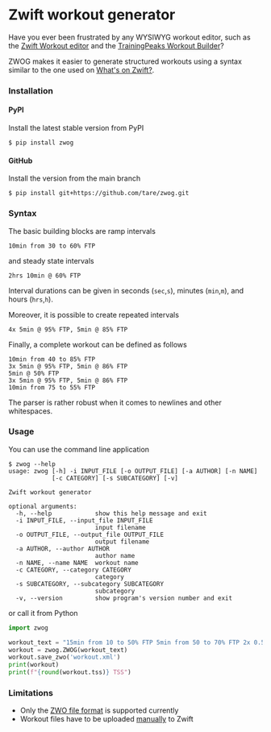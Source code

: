 # Zwift workout generator

Have you ever been frustrated by any WYSIWYG workout editor, such as the [Zwift Workout editor](https://zwift.com/news/12975-zwift-how-to-creating-a-custom-workout) and the [TrainingPeaks Workout Builder](https://help.trainingpeaks.com/hc/en-us/articles/235164967-Structured-Workout-Builder)?

ZWOG makes it easier to generate structured workouts using a syntax similar to the one used on [What's on Zwift?](https://whatsonzwift.com).

### Installation

#### PyPI

Install the latest stable version from PyPI

```console
$ pip install zwog
```

#### GitHub

Install the version from the main branch

```console
$ pip install git+https://github.com/tare/zwog.git
```

### Syntax

The basic building blocks are ramp intervals

```
10min from 30 to 60% FTP
```

and steady state intervals

```
2hrs 10min @ 60% FTP
```

Interval durations can be given in seconds (`sec`,`s`), minutes (`min`,`m`), and hours (`hrs`,`h`).

Moreover, it is possible to create repeated intervals

```
4x 5min @ 95% FTP, 5min @ 85% FTP
```

Finally, a complete workout can be defined as follows

```
10min from 40 to 85% FTP
3x 5min @ 95% FTP, 5min @ 86% FTP
5min @ 50% FTP
3x 5min @ 95% FTP, 5min @ 86% FTP
10min from 75 to 55% FTP
```

The parser is rather robust when it comes to newlines and other whitespaces.

### Usage

You can use the command line application

```console
$ zwog --help
usage: zwog [-h] -i INPUT_FILE [-o OUTPUT_FILE] [-a AUTHOR] [-n NAME]
            [-c CATEGORY] [-s SUBCATEGORY] [-v]

Zwift workout generator

optional arguments:
  -h, --help            show this help message and exit
  -i INPUT_FILE, --input_file INPUT_FILE
                        input filename
  -o OUTPUT_FILE, --output_file OUTPUT_FILE
                        output filename
  -a AUTHOR, --author AUTHOR
                        author name
  -n NAME, --name NAME  workout name
  -c CATEGORY, --category CATEGORY
                        category
  -s SUBCATEGORY, --subcategory SUBCATEGORY
                        subcategory
  -v, --version         show program's version number and exit
```

or call it from Python

```python
import zwog

workout_text = "15min from 10 to 50% FTP 5min from 50 to 70% FTP 2x 0.5hrs @ 100% FTP, 0.5hrs @ 50% FTP, 10min from 80 to 90% FTP 2min @ 50% FTP\n2min @ 50% FTP\n 10min @ 50% FTP, 10min @ 60% FTP 10min from 50 to 10% FTP"
workout = zwog.ZWOG(workout_text)
workout.save_zwo('workout.xml')
print(workout)
print(f"{round(workout.tss)} TSS")
```

### Limitations

- Only the [ZWO file format](https://github.com/h4l/zwift-workout-file-reference/blob/master/zwift_workout_file_tag_reference.md) is supported currently
- Workout files have to be uploaded [manually](https://zwiftinsider.com/load-custom-workouts/) to Zwift
